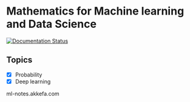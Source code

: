 # Mathematics for Machine learning and Data Science

[![Documentation Status][rtd-badge]][rtd-link]

[rtd-badge]: https://readthedocs.org/projects/ml-math/badge/?version=latest
[rtd-link]: https://ml-notes.akkefa.com/en/latest/

## Topics

- [x] Probability
- [x] Deep learning

ml-notes.akkefa.com
